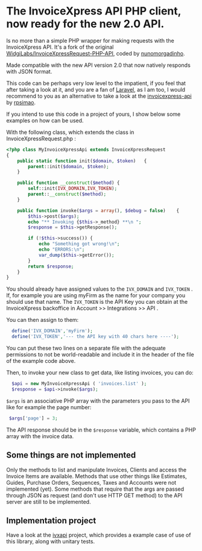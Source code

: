 # The InvoiceXpress API PHP client, now ready for the new 2.0 API.

Is no more than a simple PHP wrapper for making requests with the InvoiceXpress API. It's a fork of the original [WidgiLabs/InvoiceXpressRequest-PHP-API](https://github.com/WidgiLabs/InvoiceXpressRequest-PHP-API), coded by [nunomorgadinho](https://github.com/nunomorgadinho).

Made compatible with the new API version 2.0 that now natively responds with JSON format.

This code can be perhaps very low level to the impatient, if you feel that after taking a look at it, and you are a fan of [Laravel](http://laravel.com), as I am too, I would recommend to you as an alternative to take a look at the [invoicexpress-api](https://github.com/rpsimao/invoicexpress-api) by [rpsimao](https://github.com/rpsimao).

If you intend to use this code in a project of yours, I show below some examples on how can be used.

With the following class, which extends the class in InvoiceXpressRequest.php :

```php
<?php class MyInvoiceXpressApi extends InvoiceXpressRequest
{
    public static function init($domain, $token)   {
        parent::init($domain, $token);
    }

    public function __construct($method) {
        self::init(IVX_DOMAIN,IVX_TOKEN);
        parent::__construct($method);
    }

    public function invoke($args = array(), $debug = false)    {
        $this->post($args);
        echo "** Invoking {$this->_method} **\n ";
        $response = $this->getResponse();

        if (!$this->success()) {
            echo "Something got wrong!\n";
            echo "ERRORS:\n";
            var_dump($this->getError());
        }
        return $response;
    }
}
```


You should already have assigned values to the ```IVX_DOMAIN``` and ```IVX_TOKEN``` . If, for example you are using myFirm as the name for your company you should use that name. The ```IVX_TOKEN``` is the API Key you can obtain at the InvoiceXpress backoffice in Account >> Integrations >> API .

You can then assign to them:
```php
  define('IVX_DOMAIN','myFirm');
  define('IVX_TOKEN','--- the API key with 40 chars here ----');
```
You can put these two lines on a separate file with the adequate permissions to not be world-readable and include it in the header of the file of the example code above.

Then, to invoke your new class to get data, like listing invoices, you can do:
```php
  $api = new MyInvoiceXpressApi ( 'invoices.list' );
  $response = $api->invoke($args);
```

```$args``` is an associative PHP array with the parameters you pass to the API like for example the page number:
```php
 $args['page'] = 3;
```
The API response should be in the ```$response``` variable, which contains a PHP array with the invoice data.


## Some things are not implemented

Only the methods to list and manipulate Invoices, Clients and access the Invoice Items are available. Methods that use other things like Estimates, Guides, Purchase Orders, Sequences, Taxes and Accounts were not implemented (yet).
Some methods that require that the args are passed through JSON as request (and don't use HTTP GET method) to the API server are still to be implemented.

## Implementation project
Have a look at the [ivxapi](https://github.com/digfish/ivxapi) project, which provides a example case of use of this library, along with unitary tests.

